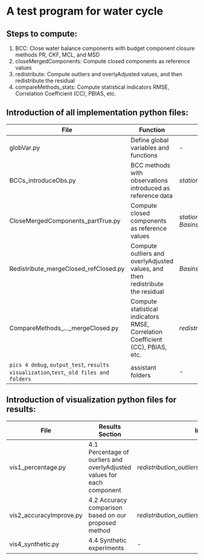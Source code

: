 # A test program for water cycle

## Steps to compute: 
1. BCC: Close water balance components with budget component closure methods PR, CKF, MCL, and MSD
2. closeMergedComponents: Compute closed components as reference values
3. redistribute: Compute outliers and overlyAdjusted values, and then redistribute the residual
4. compareMethods_stats: Compute statistical indicators RMSE, Correlation Coefficient (CC), PBIAS, etc.

## Introduction of all implementation python files:
File | Function | Input | Output folder
--- | --- | --- | ---
globVar.py | Define global variables and functions | - | -
BCCs_introduceObs.py | BCC methods with observations introduced as reference data | *stationsPrecipitation.xlsx* and *data_basin* | *BasinsComparison_obsIntroduced*
CloseMergedComponents_partTrue.py | Compute closed components as reference values | *stationsPrecipitation.xlsx* and *BasinsComparison_obsIntroduced* | *BasinsComparison_mergeClosed_partTrue*
Redistribute_mergeClosed_refClosed.py | Compute outliers and overlyAdjusted values, and then redistribute the residual | *BasinsComparison_mergeClosed_partTrue* | *redistribution_outliers_mergeClosed_partTrue*
CompareMethods_..._mergeClosed.py | Compute statistical indicators RMSE, Correlation Coefficient (CC), PBIAS, etc. | *redistribution_outliers_mergeClosed_partTrue* | *stats_mergedClosed_partTrue*
`pics 4 debug`, `output_test`, `results visualization`,`test`,`_old files and folders` | assistant folders | - | -

## Introduction of visualization python files for results:
File | Results Section | Input | Output
--- | --- | --- | ---
vis1_percentage.py | 4.1 Percentage of ourliers and overlyAdjusted values for each component | *redistribution_outliers_mergeClosed_partTrue* | *results visualization*
vis2_accuracyImprove.py | 4.2 Accuracy comparison based on our proposed method | *redistribution_outliers_mergeClosed_partTrue* | *results visualization*
vis4_synthetic.py | 4.4 Synthetic experiments | - | -